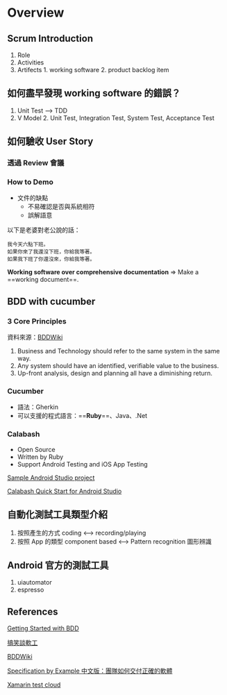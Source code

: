 # Overview
## Scrum Introduction
  1. Role
  2. Activities
  3. Artifects
    1. working software
    2. product backlog item

## 如何盡早發現 working software 的錯誤？
  1. Unit Test --> TDD
  1. V Model
    2. Unit Test, Integration Test, System Test, Acceptance Test

## 如何驗收 User Story
### 透過 Review 會議
  
### How to Demo

* 文件的缺點
    * 不易確認是否與系統相符
    * 誤解語意

以下是老婆對老公說的話：        

    我今天六點下班。
    如果你來了我還沒下班，你給我等著。
    如果我下班了你還沒來，你給我等著。


**Working software over comprehensive documentation** => Make a ==working document==.


## BDD with cucumber
### 3 Core Principles
資料來源：[BDDWiki](http://behaviourdriven.org)

1. Business and Technology should refer to the same system in the same way.
2. Any system should have an identified, verifiable value to the business.
3. Up-front analysis, design and planning all have a diminishing return.

### Cucumber
* 語法：Gherkin
* 可以支援的程式語言：==**Ruby**==、Java、.Net

### Calabash
* Open Source
* Written by Ruby
* Support Android Testing and iOS App Testing

[Sample Android Studio project](https://github.com/xamarin/test-cloud-samples/raw/master/Quickstarts/downloads/CreditCardValidator.AndroidStudio.zip)

[Calabash Quick Start for Android Studio](https://developer.xamarin.com/guides/testcloud/calabash/quickstarts/android-studio/)


## 自動化測試工具類型介紹
  1. 按照產生的方式
    coding <--> recording/playing
  2. 按照 App 的類型
    component based <--> Pattern recognition 圖形辨識

## Android 官方的測試工具
  1. uiautomator
  2. espresso


## References
[Getting Started with BDD](https://blog.hiptest.net/2016/04/28/getting-started-with-bdd-part-1/)

[搞笑談軟工](http://teddy-chen-tw.blogspot.in/2013/07/bdd1.html)

[BDDWiki](http://behaviourdriven.org)

[Specification by Example 中文版：團隊如何交付正確的軟體](https://en.wikipedia.org/wiki/Specification_by_example)

[Xamarin test cloud](calabashapi.xamarin.com)